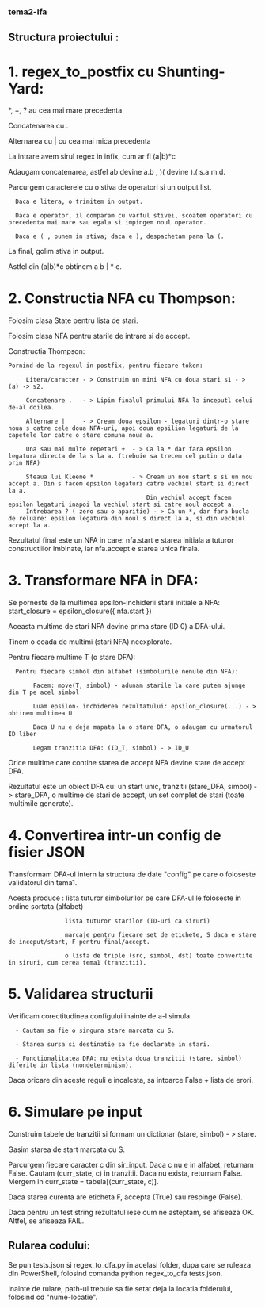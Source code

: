### tema2-lfa

## Structura proiectului :  

# 1. regex_to_postfix cu Shunting-Yard: 
 
 *, +, ? au cea mai mare precedenta
 
 Concatenarea cu .
 
 Alternarea cu | cu cea mai mica precedenta
 
 La intrare avem sirul regex in infix, cum ar fi (a|b)*c
  
  Adaugam concatenarea, astfel ab devine a.b , )( devine ).( s.a.m.d.
  
  Parcurgem caracterele cu o stiva de operatori si un output list.
  
      Daca e litera, o trimitem in output.
      
      Daca e operator, il comparam cu varful stivei, scoatem operatori cu precedenta mai mare sau egala si impingem noul operator.
      
      Daca e ( , punem in stiva; daca e ), despachetam pana la (.
  
  La final, golim stiva in output.
  
  Astfel din (a|b)*c obtinem a b | * c.

# 2. Constructia NFA cu Thompson:
  
  Folosim clasa State pentru lista de stari.
  
  Folosim clasa NFA pentru starile de intrare si de accept.
  
Constructia Thompson:
    
    Pornind de la regexul in postfix, pentru fiecare token:
         
         Litera/caracter - > Construim un mini NFA cu doua stari s1 - > (a) -> s2.
         
         Concatenare .   - > Lipim finalul primului NFA la inceputl celui de-al doilea.  
         
         Alternare |     - > Cream doua epsilon - legaturi dintr-o stare noua s catre cele doua NFA-uri, apoi doua epsilion legaturi de la capetele lor catre o stare comuna noua a.
         
         Una sau mai multe repetari +  - > Ca la * dar fara epsilon legatura directa de la s la a. (trebuie sa trecem cel putin o data prin NFA)  
         
         Steaua lui Kleene *           - > Cream un nou start s si un nou accept a. Din s facem epsilon legaturi catre vechiul start si direct la a.
                                           Din vechiul accept facem epsilon legaturi inapoi la vechiul start si catre noul accept a.
         Intrebarea ? ( zero sau o aparitie) - > Ca un *, dar fara bucla de reluare: epsilon legatura din noul s direct la a, si din vechiul accept la a.
  
  Rezultatul final este un NFA in care: nfa.start e starea initiala a tuturor constructiilor imbinate, iar nfa.accept e starea unica finala.

# 3. Transformare NFA in DFA:
  
  Se porneste de la multimea epsilon-inchiderii starii initiale a NFA: start_closure = epsilon_closure({ nfa.start })
  
  Aceasta multime de stari NFA devine prima stare (ID 0) a DFA-ului.
  
  Tinem o coada de multimi (stari NFA) neexplorate.
  
  Pentru fiecare multime T (o stare DFA):
  
      Pentru fiecare simbol din alfabet (simbolurile nenule din NFA):
      
           Facem: move(T, simbol) - adunam starile la care putem ajunge din T pe acel simbol
           
           Luam epsilon- inchiderea rezultatului: epsilon_closure(...) - > obtinem multimea U
           
           Daca U nu e deja mapata la o stare DFA, o adaugam cu urmatorul ID liber
           
           Legam tranzitia DFA: (ID_T, simbol) - > ID_U
  
  Orice multime care contine starea de accept NFA devine stare de accept DFA.
 
 Rezultatul este un obiect DFA cu: un start unic, tranzitii (stare_DFA, simbol) - > stare_DFA, o multime de stari de accept, un set complet de stari (toate multimile generate).

 # 4. Convertirea intr-un config de fisier JSON
   
   Transformam DFA-ul intern la structura de date "config" pe care o foloseste validatorul din tema1.
  
   Acesta produce : lista tuturor simbolurilor pe care DFA-ul le foloseste in ordine sortata (alfabet)
                    
                    lista tuturor starilor (ID-uri ca siruri)
                    
                    marcaje pentru fiecare set de etichete, S daca e stare de inceput/start, F pentru final/accept.
                    
                    o lista de triple (src, simbol, dst) toate convertite in siruri, cum cerea tema1 (tranzitii).

# 5. Validarea structurii

  Verificam corectitudinea configului inainte de a-l simula.
     
      - Cautam sa fie o singura stare marcata cu S.
     
      - Starea sursa si destinatie sa fie declarate in stari.
      
      - Functionalitatea DFA: nu exista doua tranzitii (stare, simbol) diferite in lista (nondeterminism).
  
  Daca oricare din aceste reguli e incalcata, sa intoarce False + lista de erori.

# 6. Simulare pe input 

  Construim tabele de tranzitii si formam un dictionar (stare, simbol) - > stare.
  
  Gasim starea de start marcata cu S.
  
  Parcurgem fiecare caracter c din sir_input. Daca c nu e in alfabet, returnam False. Cautam (curr_state, c) in tranzitii. Daca nu exista, returnam False. Mergem in curr_state = tabela[(curr_state, c)].
  
  Daca starea curenta are eticheta F, accepta (True) sau respinge (False).

  Daca pentru un test string rezultatul iese cum ne asteptam, se afiseaza OK. Altfel, se afiseaza FAIL.

  ## Rularea codului:

  Se pun tests.json si regex_to_dfa.py in acelasi folder, dupa care se ruleaza din PowerShell, folosind comanda python regex_to_dfa tests.json. 
  
  Inainte de rulare, path-ul trebuie sa fie setat deja la locatia folderului, folosind cd "nume-locatie".
  

